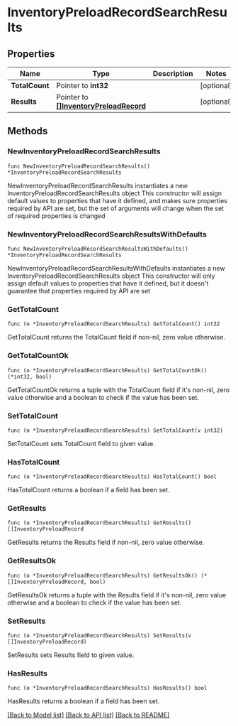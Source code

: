# InventoryPreloadRecordSearchResults

## Properties

Name | Type | Description | Notes
------------ | ------------- | ------------- | -------------
**TotalCount** | Pointer to **int32** |  | [optional] 
**Results** | Pointer to [**[]InventoryPreloadRecord**](InventoryPreloadRecord.md) |  | [optional] 

## Methods

### NewInventoryPreloadRecordSearchResults

`func NewInventoryPreloadRecordSearchResults() *InventoryPreloadRecordSearchResults`

NewInventoryPreloadRecordSearchResults instantiates a new InventoryPreloadRecordSearchResults object
This constructor will assign default values to properties that have it defined,
and makes sure properties required by API are set, but the set of arguments
will change when the set of required properties is changed

### NewInventoryPreloadRecordSearchResultsWithDefaults

`func NewInventoryPreloadRecordSearchResultsWithDefaults() *InventoryPreloadRecordSearchResults`

NewInventoryPreloadRecordSearchResultsWithDefaults instantiates a new InventoryPreloadRecordSearchResults object
This constructor will only assign default values to properties that have it defined,
but it doesn't guarantee that properties required by API are set

### GetTotalCount

`func (o *InventoryPreloadRecordSearchResults) GetTotalCount() int32`

GetTotalCount returns the TotalCount field if non-nil, zero value otherwise.

### GetTotalCountOk

`func (o *InventoryPreloadRecordSearchResults) GetTotalCountOk() (*int32, bool)`

GetTotalCountOk returns a tuple with the TotalCount field if it's non-nil, zero value otherwise
and a boolean to check if the value has been set.

### SetTotalCount

`func (o *InventoryPreloadRecordSearchResults) SetTotalCount(v int32)`

SetTotalCount sets TotalCount field to given value.

### HasTotalCount

`func (o *InventoryPreloadRecordSearchResults) HasTotalCount() bool`

HasTotalCount returns a boolean if a field has been set.

### GetResults

`func (o *InventoryPreloadRecordSearchResults) GetResults() []InventoryPreloadRecord`

GetResults returns the Results field if non-nil, zero value otherwise.

### GetResultsOk

`func (o *InventoryPreloadRecordSearchResults) GetResultsOk() (*[]InventoryPreloadRecord, bool)`

GetResultsOk returns a tuple with the Results field if it's non-nil, zero value otherwise
and a boolean to check if the value has been set.

### SetResults

`func (o *InventoryPreloadRecordSearchResults) SetResults(v []InventoryPreloadRecord)`

SetResults sets Results field to given value.

### HasResults

`func (o *InventoryPreloadRecordSearchResults) HasResults() bool`

HasResults returns a boolean if a field has been set.


[[Back to Model list]](../README.md#documentation-for-models) [[Back to API list]](../README.md#documentation-for-api-endpoints) [[Back to README]](../README.md)


